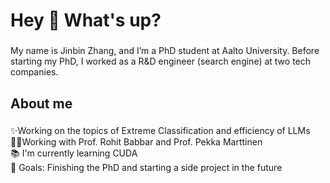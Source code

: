 <h1 align="left">Hey 👋 What's up?</h1>

###

<p align="left">My name is Jinbin Zhang, and I’m a PhD student at Aalto University. Before starting my PhD, I worked as a R&D engineer (search engine) at two tech companies.</p>

###

<h2 align="left">About me</h2>

###

<p align="left">
  ✨Working on the topics of Extreme Classification and efficiency of LLMs <br>
  🧑‍💻Working with Prof. Rohit Babbar and Prof. Pekka Marttinen <br>
  📚 I'm currently learning CUDA <br>
  🎯 Goals: Finishing the PhD and starting a side project in the future<br></p>

###
